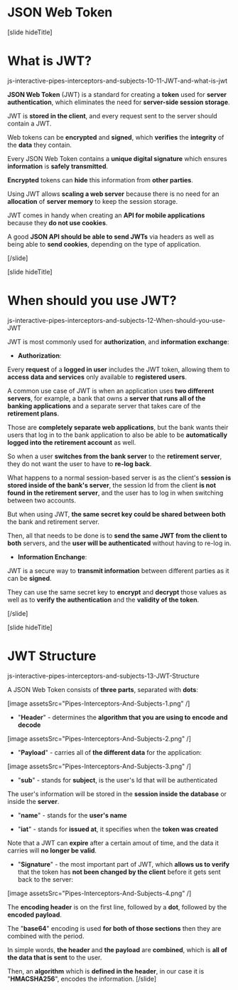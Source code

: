 # JSON Web Token

[slide hideTitle]

# What is JWT?

js-interactive-pipes-interceptors-and-subjects-10-11-JWT-and-what-is-jwt

**JSON Web Token** (JWT) is a standard for creating a **token** used for **server authentication**, which eliminates the need for **server-side session storage**. 

JWT is **stored in the client**, and every request sent to the server should contain a JWT.

Web tokens can be **encrypted** and **signed**, which **verifies** the **integrity** of the **data** they contain.

Every JSON Web Token contains a **unique digital signature** which ensures **information** is **safely transmitted**.

**Encrypted** tokens can **hide** this information from **other parties**.

Using JWT allows **scaling a web server** because there is no need for an **allocation** of **server memory** to keep the session storage. 

JWT comes in handy when creating an **API for mobile applications** because they **do not use cookies**.

A good **JSON API should be able to send JWTs** via headers as well as being able to **send cookies**, depending on the type of application. 

[/slide]


[slide hideTitle]

# When should you use JWT?

js-interactive-pipes-interceptors-and-subjects-12-When-should-you-use-JWT

JWT is most commonly used for **authorization**, and **information exchange**:

- **Authorization**:

Every **request** of a **logged in user** includes the JWT token, allowing them to **access data and services** only available to **registered users**.

A common use case of JWT is when an application uses **two different servers**, for example, a bank that owns a **server that runs all of the banking applications** and a separate server that takes care of the **retirement plans**. 

Those are **completely separate web applications**, but the bank wants their users that log in to the bank application to also be able to be **automatically logged into the retirement account** as well.

So when a user **switches from the bank server** to the **retirement server**, they do not want the user to have to **re-log back**.

What happens to a normal session-based server is as the client's **session is stored inside of the bank's server**, the session Id from the client **is not found in the retirement server**, and the user has to log in when switching between two accounts. 

But when using JWT, **the same secret key could be shared between both** the bank and retirement server.

Then, all that needs to be done is to **send the same JWT from the client to both** servers, and the **user will be authenticated** without having to re-log in.
 
- **Information Enchange**:

JWT is a secure way to **transmit information** between different parties as it can be **signed**.

They can use the same secret key to **encrypt** and **decrypt** those values as well as to **verify the authentication** and the **validity of the token**.

[/slide]

[slide hideTitle]

# JWT Structure

js-interactive-pipes-interceptors-and-subjects-13-JWT-Structure

A JSON Web Token consists of **three parts**, separated with **dots**:

[image assetsSrc="Pipes-Interceptors-And-Subjects-1.png" /]

- "**Header**" - determines the **algorithm that you are using to encode and decode**

[image assetsSrc="Pipes-Interceptors-And-Subjects-2.png" /]
 
- "**Payload**" - carries all of **the different data** for the application:

[image assetsSrc="Pipes-Interceptors-And-Subjects-3.png" /]

  - "**sub**" - stands for **subject**, is the user's Id that will be authenticated 
  
The user's information will be stored in the **session inside the database** or inside the **server**.

  - "**name**" - stands for the **user's name**

  - "**iat**" -  stands for **issued at**, it specifies when the **token was created**

Note that a JWT can **expire** after a certain amout of time, and the data it carries will **no longer be valid**.
  
- "**Signature**" - the most important part of JWT, which **allows us to verify** that the token has **not been changed by the client** before it gets sent back to the server:

[image assetsSrc="Pipes-Interceptors-And-Subjects-4.png" /]

The **encoding header** is on the first line, followed by a **dot**, followed by the **encoded payload**.

The "**base64**" encoding is used **for both of those sections** then they are combined with the period.

In simple words, **the header** and **the payload** are **combined**, which is **all of the data that is sent** to the user.

Then, an **algorithm** which is **defined in the header**, in our case it is "**HMACSHA256**", encodes the information.
[/slide]
